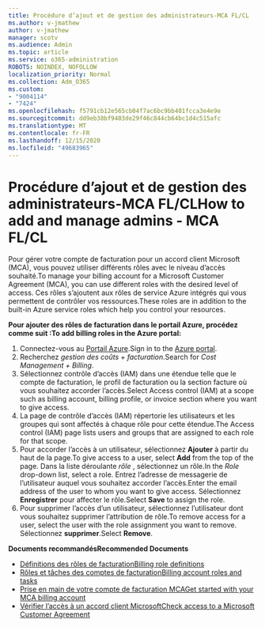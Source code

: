 ```yaml
---
title: Procédure d’ajout et de gestion des administrateurs-MCA FL/CL
ms.author: v-jmathew
author: v-jmathew
manager: scotv
ms.audience: Admin
ms.topic: article
ms.service: o365-administration
ROBOTS: NOINDEX, NOFOLLOW
localization_priority: Normal
ms.collection: Adm_O365
ms.custom:
- "9004114"
- "7424"
ms.openlocfilehash: f5791cb12e565cb04f7ac6bc9bb401fcca3e4e9e
ms.sourcegitcommit: dd9eb38bf9403de29f46c844cb64bc1d4c515afc
ms.translationtype: MT
ms.contentlocale: fr-FR
ms.lasthandoff: 12/15/2020
ms.locfileid: "49683965"
---
```

# <a name="how-to-add-and-manage-admins---mca-flcl"></a><span data-ttu-id="628d9-102">Procédure d’ajout et de gestion des administrateurs-MCA FL/CL</span><span class="sxs-lookup"><span data-stu-id="628d9-102">How to add and manage admins - MCA FL/CL</span></span>

<span data-ttu-id="628d9-103">Pour gérer votre compte de facturation pour un accord client Microsoft (MCA), vous pouvez utiliser différents rôles avec le niveau d’accès souhaité.</span><span class="sxs-lookup"><span data-stu-id="628d9-103">To manage your billing account for a Microsoft Customer Agreement (MCA), you can use different roles with the desired level of access.</span></span> <span data-ttu-id="628d9-104">Ces rôles s’ajoutent aux rôles de service Azure intégrés qui vous permettent de contrôler vos ressources.</span><span class="sxs-lookup"><span data-stu-id="628d9-104">These roles are in addition to the built-in Azure service roles which help you control your resources.</span></span>

<span data-ttu-id="628d9-105">**Pour ajouter des rôles de facturation dans le portail Azure, procédez comme suit :**</span><span class="sxs-lookup"><span data-stu-id="628d9-105">**To add billing roles in the Azure portal:**</span></span>

1. <span data-ttu-id="628d9-106">Connectez-vous au [Portail Azure](https://portal.azure.com/).</span><span class="sxs-lookup"><span data-stu-id="628d9-106">Sign in to the [Azure portal](https://portal.azure.com/).</span></span>
2. <span data-ttu-id="628d9-107">Recherchez *gestion des coûts + facturation*.</span><span class="sxs-lookup"><span data-stu-id="628d9-107">Search for *Cost Management + Billing*.</span></span>
3. <span data-ttu-id="628d9-108">Sélectionnez contrôle d’accès (IAM) dans une étendue telle que le compte de facturation, le profil de facturation ou la section facture où vous souhaitez accorder l’accès.</span><span class="sxs-lookup"><span data-stu-id="628d9-108">Select Access control (IAM) at a scope such as billing account, billing profile, or invoice section where you want to give access.</span></span>
4. <span data-ttu-id="628d9-109">La page de contrôle d’accès (IAM) répertorie les utilisateurs et les groupes qui sont affectés à chaque rôle pour cette étendue.</span><span class="sxs-lookup"><span data-stu-id="628d9-109">The Access control (IAM) page lists users and groups that are assigned to each role for that scope.</span></span>
5. <span data-ttu-id="628d9-110">Pour accorder l’accès à un utilisateur, sélectionnez **Ajouter** à partir du haut de la page.</span><span class="sxs-lookup"><span data-stu-id="628d9-110">To give access to a user, select **Add** from the top of the page.</span></span> <span data-ttu-id="628d9-111">Dans la liste déroulante *rôle* , sélectionnez un rôle.</span><span class="sxs-lookup"><span data-stu-id="628d9-111">In the *Role* drop-down list, select a role.</span></span> <span data-ttu-id="628d9-112">Entrez l’adresse de messagerie de l’utilisateur auquel vous souhaitez accorder l’accès.</span><span class="sxs-lookup"><span data-stu-id="628d9-112">Enter the email address of the user to whom you want to give access.</span></span> <span data-ttu-id="628d9-113">Sélectionnez **Enregistrer** pour affecter le rôle.</span><span class="sxs-lookup"><span data-stu-id="628d9-113">Select **Save** to assign the role.</span></span>
6. <span data-ttu-id="628d9-114">Pour supprimer l’accès d’un utilisateur, sélectionnez l’utilisateur dont vous souhaitez supprimer l’attribution de rôle.</span><span class="sxs-lookup"><span data-stu-id="628d9-114">To remove access for a user, select the user with the role assignment you want to remove.</span></span> <span data-ttu-id="628d9-115">Sélectionnez **supprimer**.</span><span class="sxs-lookup"><span data-stu-id="628d9-115">Select **Remove**.</span></span>

<span data-ttu-id="628d9-116">**Documents recommandés**</span><span class="sxs-lookup"><span data-stu-id="628d9-116">**Recommended Documents**</span></span>

- [<span data-ttu-id="628d9-117">Définitions des rôles de facturation</span><span class="sxs-lookup"><span data-stu-id="628d9-117">Billing role definitions</span></span>](https://docs.microsoft.com/azure/cost-management-billing/manage/understand-mca-roles)
- [<span data-ttu-id="628d9-118">Rôles et tâches des comptes de facturation</span><span class="sxs-lookup"><span data-stu-id="628d9-118">Billing account roles and tasks</span></span>](https://docs.microsoft.com/azure/cost-management-billing/manage/understand-mca-roles#billing-account-roles-and-tasks)
- [<span data-ttu-id="628d9-119">Prise en main de votre compte de facturation MCA</span><span class="sxs-lookup"><span data-stu-id="628d9-119">Get started with your MCA billing account</span></span>](https://docs.microsoft.com/azure/cost-management-billing/understand/mca-overview)
- [<span data-ttu-id="628d9-120">Vérifier l’accès à un accord client Microsoft</span><span class="sxs-lookup"><span data-stu-id="628d9-120">Check access to a Microsoft Customer Agreement</span></span>](https://docs.microsoft.com/azure/cost-management-billing/manage/change-credit-card?WT.mc_id=Portal-Microsoft_Azure_Support%22%20%5Cl%20%22manage-credit-cards-for-a-microsoft-customer-agreement%22%20%5Ct%20%22_blank#check-the-type-of-your-account)
